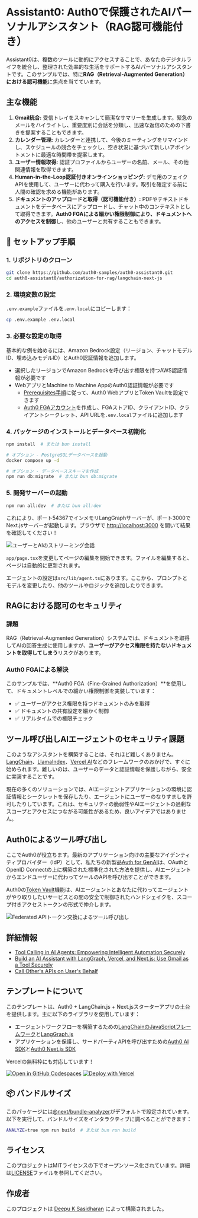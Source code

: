 # Assistant0: Auth0で保護されたAIパーソナルアシスタント（RAG認可機能付き）

Assistant0は、複数のツールに動的にアクセスすることで、あなたのデジタルライフを統合し、整理された効率的な生活をサポートするAIパーソナルアシスタントです。このサンプルでは、特に**RAG（Retrieval-Augmented Generation）における認可機能**に焦点を当てています。

## 主な機能

1. **Gmail統合:** 受信トレイをスキャンして簡潔なサマリーを生成します。緊急のメールをハイライトし、重要度別に会話を分類し、迅速な返信のための下書きを提案することもできます。
2. **カレンダー管理:** カレンダーと連携して、今後のミーティングをリマインドし、スケジュールの競合をチェックし、空き状況に基づいて新しいアポイントメントに最適な時間帯を提案します。
3. **ユーザー情報取得:** 認証プロファイルからユーザーの名前、メール、その他関連情報を取得できます。
4. **Human-in-the-Loop認証付きオンラインショッピング:** デモ用のフェイクAPIを使用して、ユーザーに代わって購入を行います。取引を確定する前に人間の確認を求める機能があります。
5. **ドキュメントのアップロードと取得（認可機能付き）:** PDFやテキストドキュメントをデータベースにアップロードし、チャット中のコンテキストとして取得できます。**Auth0 FGAによる細かい権限制御により、ドキュメントへのアクセスを制御**し、他のユーザーと共有することもできます。

## 🚀 セットアップ手順

### 1. リポジトリのクローン

```bash
git clone https://github.com/auth0-samples/auth0-assistant0.git
cd auth0-assistant0/authorization-for-rag/langchain-next-js
```

### 2. 環境変数の設定

`.env.example`ファイルを`.env.local`にコピーします：

```bash
cp .env.example .env.local
```

### 3. 必要な設定の取得

基本的な例を始めるには、Amazon Bedrock設定（リージョン、チャットモデルID、埋め込みモデルID）とAuth0認証情報を追加します。

- 選択したリージョンでAmazon Bedrockを呼び出す権限を持つAWS認証情報が必要です
- WebアプリとMachine to Machine AppのAuth0認証情報が必要です
  - [Prerequisites手順](https://auth0.com/ai/docs/call-others-apis-on-users-behalf)に従って、Auth0 WebアプリとToken Vaultを設定できます
  - [Auth0 FGAアカウント](https://dashboard.fga.dev)を作成し、FGAストアID、クライアントID、クライアントシークレット、API URLを`.env.local`ファイルに追加します

### 4. パッケージのインストールとデータベース初期化

```bash
npm install  # または bun install

# オプション - PostgreSQLデータベースを起動
docker compose up -d

# オプション - データベーススキーマを作成
npm run db:migrate  # または bun db:migrate
```

### 5. 開発サーバーの起動

```bash
npm run all:dev  # または bun all:dev
```

これにより、ポート54367でインメモリLangGraphサーバーが、ポート3000でNext.jsサーバーが起動します。ブラウザで [http://localhost:3000](http://localhost:3000) を開いて結果を確認してください！

![ユーザーとAIのストリーミング会話](./public/images/home-page.png)

`app/page.tsx`を変更してページの編集を開始できます。ファイルを編集すると、ページは自動的に更新されます。

エージェントの設定は`src/lib/agent.ts`にあります。ここから、プロンプトとモデルを変更したり、他のツールやロジックを追加したりできます。

## RAGにおける認可のセキュリティ

### 課題

RAG（Retrieval-Augmented Generation）システムでは、ドキュメントを取得してAIの回答生成に使用しますが、**ユーザーがアクセス権限を持たないドキュメントを取得してしまう**リスクがあります。

### Auth0 FGAによる解決

このサンプルでは、**Auth0 FGA（Fine-Grained Authorization）**を使用して、ドキュメントレベルでの細かい権限制御を実装しています：

- ✅ ユーザーがアクセス権限を持つドキュメントのみを取得
- ✅ ドキュメントの共有設定を細かく制御
- ✅ リアルタイムでの権限チェック

## ツール呼び出しAIエージェントのセキュリティ課題

このようなアシスタントを構築することは、それほど難しくありません。[LangChain](https://www.langchain.com/)、[LlamaIndex](https://www.llamaindex.ai/)、[Vercel AI](https://vercel.com/ai)などのフレームワークのおかげで、すぐに始められます。難しいのは、ユーザーのデータと認証情報を保護しながら、安全に実装することです。

現在の多くのソリューションでは、AIエージェントアプリケーションの環境に認証情報とシークレットを保存したり、エージェントにユーザーのなりすましを許可したりしています。これは、セキュリティの脆弱性やAIエージェントの過剰なスコープとアクセスにつながる可能性があるため、良いアイデアではありません。

## Auth0によるツール呼び出し

ここでAuth0が役立ちます。最新のアプリケーション向けの主要なアイデンティティプロバイダー（IdP）として、私たちの新製品[Auth for GenAI](https://a0.to/ai-content)は、OAuthとOpenID Connectの上に構築された標準化された方法を提供し、AIエージェントからエンドユーザーに代わってツールのAPIを呼び出すことができます。

Auth0の[Token Vault](https://auth0.com/docs/secure/tokens/token-vault)機能は、AIエージェントとあなたに代わってエージェントがやり取りしたいサービスとの間の安全で制御されたハンドシェイクを、スコープ付きアクセストークンの形式で仲介します。

![Federated APIトークン交換によるツール呼び出し](https://images.ctfassets.net/23aumh6u8s0i/1gY1jvDgZHSfRloc4qVumu/d44bb7102c1e858e5ac64dea324478fe/tool-calling-with-federated-api-token-exchange.jpg)

## 詳細情報

- [Tool Calling in AI Agents: Empowering Intelligent Automation Securely](https://auth0.com/blog/genai-tool-calling-intro/)
- [Build an AI Assistant with LangGraph, Vercel, and Next.js: Use Gmail as a Tool Securely](https://auth0.com/blog/genai-tool-calling-build-agent-that-calls-gmail-securely-with-langgraph-vercelai-nextjs/)
- [Call Other's APIs on User's Behalf](https://auth0.com/ai/docs/call-others-apis-on-users-behalf)

## テンプレートについて

このテンプレートは、Auth0 + LangChain.js + Next.jsスターターアプリの土台を提供します。主に以下のライブラリを使用しています：

- エージェントワークフローを構築するための[LangChainのJavaScriptフレームワーク](https://js.langchain.com/docs/introduction/)と[LangGraph.js](https://langchain-ai.github.io/langgraphjs/)
- アプリケーションを保護し、サードパーティAPIを呼び出すための[Auth0 AI SDK](https://github.com/auth0-lab/auth0-ai-js)と[Auth0 Next.js SDK](https://github.com/auth0/nextjs-auth0)

Vercelの無料枠にも対応しています！

[![Open in GitHub Codespaces](https://github.com/codespaces/badge.svg)](https://codespaces.new/oktadev/auth0-assistant0)
[![Deploy with Vercel](https://vercel.com/button)](https://vercel.com/new/clone?repository-url=https%3A%2F%2Fgithub.com%2Foktadev%2Fauth0-assistant0)

## 📦 バンドルサイズ

このパッケージには[@next/bundle-analyzer](https://www.npmjs.com/package/@next/bundle-analyzer)がデフォルトで設定されています。以下を実行して、バンドルサイズをインタラクティブに調べることができます：

```bash
ANALYZE=true npm run build  # または bun run build
```

## ライセンス

このプロジェクトはMITライセンスの下でオープンソース化されています。詳細は[LICENSE](LICENSE)ファイルを参照してください。

## 作成者

このプロジェクトは [Deepu K Sasidharan](https://github.com/deepu105) によって構築されました。
